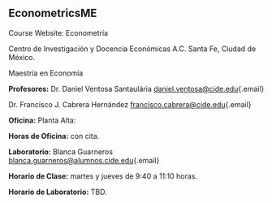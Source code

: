 ## EconometricsME

Course Website: Econometría

Centro de Investigación y Docencia Económicas A.C. Santa Fe, Ciudad de
México.

Maestría en Economía

**Profesores:** Dr. Daniel Ventosa Santaulária
[daniel.ventosa\@cide.edu](mailto:daniel.ventosa@cide.edu){.email}

Dr. Francisco J. Cabrera Hernández
[francisco.cabrera\@cide.edu](mailto:francisco.cabrera@cide.edu){.email}

**Oficina:** Planta Alta:

**Horas de Oficina:** con cita.

**Laboratorio:** Blanca Guarneros
[blanca.guarneros\@alumnos.cide.edu](mailto:blanca.guarneros@alumnos.cide.edu){.email}

**Horario de Clase:** martes y jueves de 9:40 a 11:10 horas.

**Horario de Laboratorio:** TBD.
